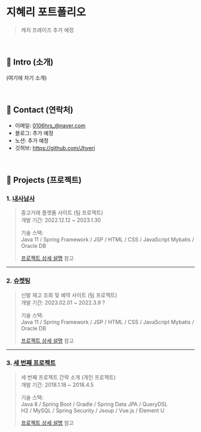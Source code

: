 # 지혜리 포트폴리오
> 캐치 프레이즈 추가 예정

</br>

## :pushpin: Intro (소개)
(여기에 자기 소개)

</br>

## :pushpin: Contact (연락처)
- 이메일: 0106hrs_@naver.com
- 블로그: 추가 예정
- 노션: 추가 예정
- 깃허브: https://github.com/Jhyeri

</br>

## :pushpin: Projects (프로젝트)
### 1. [내사남사](링크추가예정)
> 중고거래 플랫폼 사이트 (팀 프로젝트)  
>개발 기간: 2022.12.12 ~ 2023.1.30
>  
>기술 스택:  
>Java 11 / Spring Framework / JSP / HTML / CSS / JavaScript
>Mybatis / Oracle DB
>  
>[프로젝트 상세 설명](링크첨부) 참고

---

### 2. [슈켓팅](랑크추가예정)
> 신발 재고 조회 및 예약 사이트 (팀 프로젝트)  
>개발 기간: 2023.02.01 ~ 2022.3.9 ?  
>  
>기술 스택:  
>Java 11 / Spring Framework / JSP / HTML / CSS / JavaScript
>Mybatis / Oracle DB
>  
>[프로젝트 상세 설명](링크첨부) 참고

---

### 3. [세 번째 프로젝트]()
>세 번째 프로젝트 간략 소개  (개인 프로젝트)  
>개발 기간: 2018.1.18 ~ 2018.4.5  
>  
>기술 스택:  
>Java 8 / Spring Boot / Gradle / Spring Data JPA / QueryDSL  
>H2 / MySQL / Spring Security / Jsoup / Vue.js / Element U  
>  
>[프로젝트 상세 설명](https://github.com/Integerous/goQuality) 참고
